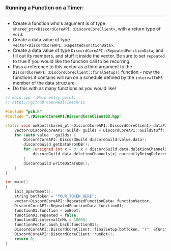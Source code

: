 
### **Running a Function on a Timer:**
---
- Create a function who's argument is of type `shared_ptr<DiscordCoreAPI::DiscordCoreClient>`, with a return type of `void`.
- Create a data value of type `vector<DiscordCoreAPI::RepeatedFunctionData>`.
- Create a data value of type `DiscordCoreAPI::RepeatedFunctionData`, and fill out its members, and stuff it inside the vector. Be sure to set `repeated` to true if you would like the function call to be recurring.
- Pass a reference to this vector as a third argument to the `DiscordCoreAPI::DiscordCoreClient::finalSetup()` function - now the functions it contains will run on a schedule defined by the `intervalInMS` member of the data structure.
- Do this with as many functions as you would like!

```cpp
// main.cpp - Main entry point.
// https://github.com/RealTimeChris

#include "pch.h"
#include "./DiscordCoreAPI/DiscordCoreClient02.hpp"

static void onBoot(shared_ptr<DiscordCoreAPI::DiscordCoreClient> dataPackage) {
    vector<DiscordCoreAPI::Guild> guilds = DiscordCoreAPI::GuildStuff::getAllGuildsAsync().get();
    for (auto value : guilds) {
        DiscordCoreAPI::DiscordGuild discordGuild(value.data);
        discordGuild.getDataFromDB();
        for (unsigned int x = 0; x < discordGuild.data.deletionChannels.size(); x += 1) {
            discordGuild.data.deletionChannels[x].currentlyBeingDeleted = false;
        }
        discordGuild.writeDataToDB();
    }
}

int main()
{
    init_apartment();
    string botToken = "YOUR_TOKEN_HERE";
    vector<DiscordCoreAPI::RepeatedFunctionData> functionVector;
    DiscordCoreAPI::RepeatedFunctionData function01;
    function01.function = onBoot;
    function01.repeated = false;
    function01.intervalInMs = 10000;
    functionVector.push_back(function01);
    DiscordCoreAPI::DiscordCoreClient::finalSetup(botToken, "!", &functionVector);
    DiscordCoreAPI::DiscordCoreClient::runBot();
    return 0;
}

```
